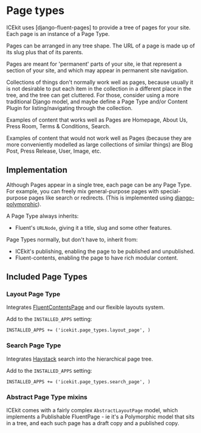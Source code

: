 # Page types

ICEkit uses [django-fluent-pages] to provide a tree of pages for
your site. Each page is an instance of a Page Type.

Pages can be arranged in any tree shape. The URL of a page is made up of its
slug plus that of its parents.

Pages are meant for 'permanent' parts of your site, ie that represent a
section of your site, and which may appear in permanent site navigation.

Collections of things don't normally work well as pages, because usually it
is not desirable to put each item in the collection in a different place in
the tree, and the tree can get cluttered. For those, consider
using a more traditional Django model, and maybe define a Page Type and/or
Content Plugin for listing/navigating through  the collection.

Examples of content that works well as Pages are Homepage, About Us, Press
Room, Terms & Conditions, Search.

Examples of content that would not work well as Pages (because they are
more conveniently modelled as large collections of similar things) are Blog
Post, Press Release, User, Image, etc.

## Implementation

Although Pages appear in a single tree, each page can be any Page Type. For
example, you can freely mix general-purpose pages with special-purpose pages
like search or redirects. (This is implemented using [django-polymorphic]).

A Page Type always inherits:
* Fluent's `URLNode`, giving it a title, slug and some other features.

Page Types normally, but don't have to, inherit from:
* ICEkit's publishing, enabling the page to be published and unpublished.
* Fluent-contents, enabling the page to have rich modular content.

## Included Page Types

### Layout Page Type

Integrates [FluentContentsPage] and our flexible layouts system.

Add to the `INSTALLED_APPS` setting:

    INSTALLED_APPS += ('icekit.page_types.layout_page', )

### Search Page Type

Integrates [Haystack] search into the hierarchical page tree.

Add to the `INSTALLED_APPS` setting:

    INSTALLED_APPS += ('icekit.page_types.search_page', )

### Abstract Page Type mixins

ICEkit comes with a fairly complex `AbstractLayoutPage` model, which
implements a Publishable FluentPage - ie it's a Polymorphic model that sits
in a tree, and each such page has a draft copy and a published
copy.

[Haystack]: http://haystacksearch.org/
[FluentContentsPage]: http://django-fluent-pages.readthedocs.org/en/latest/api/integration/fluent_contents.html?highlight=fluentcontentspage#the-fluentcontentspage-class
[django-polymorphic]: https://django-polymorphic.readthedocs.io/
